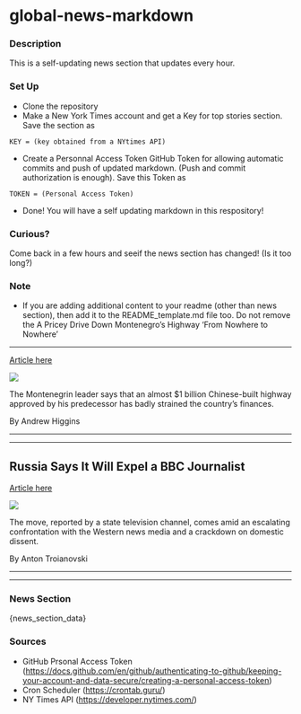 # global-news-markdown

### Description 
This is a self-updating news section that updates every hour.

### Set Up 
* Clone the repository
* Make a New York Times account and get a Key for top stories section. Save the section as 
 ```
 KEY = (key obtained from a NYtimes API)
 ```
*  Create a Personnal Access Token GitHub Token for allowing automatic commits and push of updated markdown. (Push and commit authorization is enough). Save this Token as 
```
TOKEN = (Personal Access Token)
```
* Done! You will have a self updating markdown in this respository!

### Curious?
Come back in a few hours and seeif the news section has changed! (Is it too long?)

### Note
* If you are adding additional content to your readme (other than news section), then add it to the README_template.md file too. Do not remove the A Pricey Drive Down Montenegro’s Highway ‘From Nowhere to Nowhere’
------------------------------------------------------------------

[Article here](https://www.nytimes.com/2021/08/14/world/europe/montenegro-highway-china.html)

[![](https://static01.nyt.com/images/2021/08/05/world/xxmontenegro-china01/merlin_192773721_879a4a5e-e304-45d8-befe-15b994db2b17-superJumbo.jpg)](https://www.nytimes.com/2021/08/14/world/europe/montenegro-highway-china.html)

The Montenegrin leader says that an almost $1 billion Chinese-built highway approved by his predecessor has badly strained the country’s finances.

By Andrew Higgins

* * *

* * *

Russia Says It Will Expel a BBC Journalist
------------------------------------------

[Article here](https://www.nytimes.com/2021/08/13/world/europe/russia-bbc-journalist.html)

[![](https://static01.nyt.com/images/2021/08/13/world/13RUSSIA-BBC1/merlin_183577575_159436fc-f1d8-4811-b0b6-c7243f30c52d-superJumbo.jpg)](https://www.nytimes.com/2021/08/13/world/europe/russia-bbc-journalist.html)

The move, reported by a state television channel, comes amid an escalating confrontation with the Western news media and a crackdown on domestic dissent.

By Anton Troianovski

* * *

* * *

### News Section 
{news_section_data}


### Sources 
* GitHub Prsonal Access Token (https://docs.github.com/en/github/authenticating-to-github/keeping-your-account-and-data-secure/creating-a-personal-access-token)
* Cron Scheduler (https://crontab.guru/)
* NY Times API (https://developer.nytimes.com/)
